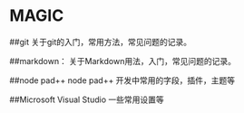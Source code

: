 ﻿MAGIC
=====
##git
关于git的入门，常用方法，常见问题的记录。

##markdown：
关于Markdown用法，入门，常见问题的记录。

##node pad++
node pad++ 开发中常用的字段，插件，主题等

##Microsoft Visual Studio
一些常用设置等
